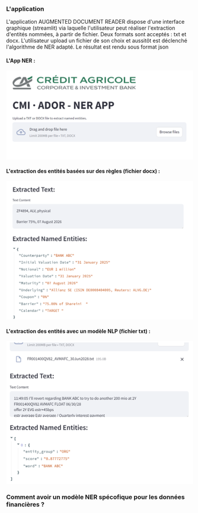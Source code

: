 ### L'application
L'application AUGMENTED DOCUMENT READER dispose d'une interface graphique (streamlit) via laquelle l'utilisateur peut réaliser l'extraction d'entités nommées, à partir de fichier.
Deux formats sont acceptés : txt et docx. L'utilisateur upload un fichier de son choix et aussitôt est déclenché l'algorithme de NER adapté. Le résultat est rendu sous format json

#### L'App NER :
![L'App NER](src/images/app.png)

#### L'extraction des entités basées sur des règles (fichier docx) :
![L'App NER](src/images/v_docx.png)

#### L'extraction des entités avec un modèle NLP (fichier txt) :
![L'App NER](src/images/v_txt.png)

### Comment avoir un modèle NER spécofique pour les données financières ?

